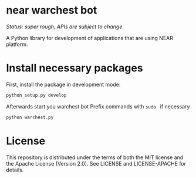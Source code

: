 # near warchest bot

*Status: super rough, APIs are subject to change*

A Python library for development of applications that are using NEAR platform.


# Install necessary packages
First, install the package in development mode:
```bash
python setup.py develop
```
Afterwards start you warchest bot
Prefix commands with ```sudo ``` if necessary
```bash
python warchest.py
```

# License

This repository is distributed under the terms of both the MIT license and the Apache License (Version 2.0). See LICENSE and LICENSE-APACHE for details.
